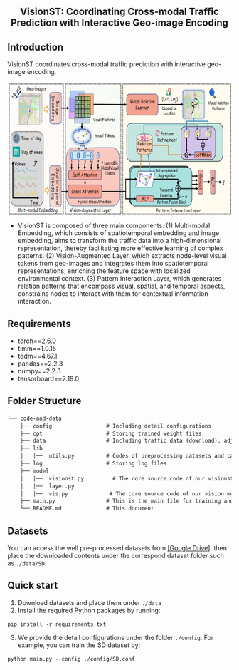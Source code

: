 <div align="center">
  <h2><b> VisionST: Coordinating Cross-modal Traffic Prediction with Interactive Geo-image Encoding
 </b></h2>
</div>

## Introduction
VisionST coordinates cross-modal traffic prediction with interactive geo-image encoding.

<p align="center">
<img src="./images/framework.png" height = "300" alt="" align=center />
</p>

- VisionST is composed of three main components: (1) Multi-modal Embedding, which consists of spatiotemporal embedding and image embedding, aims to transform the traffic data into a high-dimensional representation, thereby facilitating more effective learning of complex patterns. (2) Vision-Augmented Layer, which extracts node-level visual tokens from geo-images and integrates them into spatiotemporal representations, enriching the feature space with localized environmental context. (3) Pattern Interaction Layer, which generates relation patterns that encompass visual, spatial, and temporal aspects, constrains nodes to interact with them for contextual information interaction.

## Requirements
- torch==2.6.0
- timm==1.0.15
- tqdm==4.67.1
- pandas==2.2.3
- numpy==2.2.3
- tensorboard==2.19.0

## Folder Structure

```tex
└── code-and-data
    ├── config                 # Including detail configurations
    ├── cpt                    # Storing trained weight files
    ├── data                   # Including traffic data (download), adj files (generated), geo-image data, and the meta data
    ├── lib
    │   |──  utils.py          # Codes of preprocessing datasets and calculating metrics
    ├── log                    # Storing log files
    ├── model
    │   |──  visionst.py         # The core source code of our visionst
    │   |──  layer.py           
    │   |──  vis.py             # The core source code of our vision model
    ├── main.py                # This is the main file for training and testing
    └── README.md              # This document
```

## Datasets
You can access the well pre-processed datasets from [[Google Drive]](https://drive.google.com/file/d/1tcf8PUjFdMX1gz8M2Gx3FNeu7HgQ_Guu/view?usp=drive_link), then place the downloaded contents under the correspond dataset folder such as `./data/SD`.

## Quick start
1. Download datasets and place them under `./data`
2. Install the required Python packages by running:
  ```
  pip install -r requirements.txt
  ```
3. We provide the detail configurations under the folder `./config`. For example, you can train the SD dataset by:

```
python main.py --config ./config/SD.conf
```
